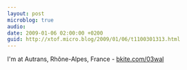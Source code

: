 ```yaml
---
layout: post
microblog: true
audio: 
date: 2009-01-06 02:00:00 +0200
guid: http://xtof.micro.blog/2009/01/06/t1100301313.html
---
```

I'm at Autrans, Rhône-Alpes, France - [bkite.com/03wal](http://bkite.com/03wal)
